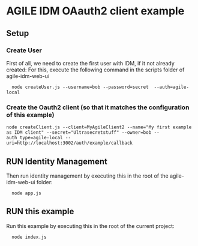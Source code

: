 # AGILE IDM OAauth2 client example

## Setup

### Create User

First of all, we need to create the first user with IDM, if it not already created:
For this, execute the following command in the scripts folder of agile-idm-web-ui

```
  node createUser.js --username=bob --password=secret  --auth=agile-local
```

### Create the Oauth2 client (so that it matches the configuration of this example)

```
node createClient.js --client=MyAgileClient2 --name="My first example as IDM client" --secret="Ultrasecretstuff" --owner=bob --auth_type=agile-local --uri=http://localhost:3002/auth/example/callback
```

## RUN Identity Management

Then run identity management by executing this in the root of the agile-idm-web-ui folder:

```
  node app.js
```

## RUN this example


Run this example by executing this in the root of the current project:

```
  node index.js
```
